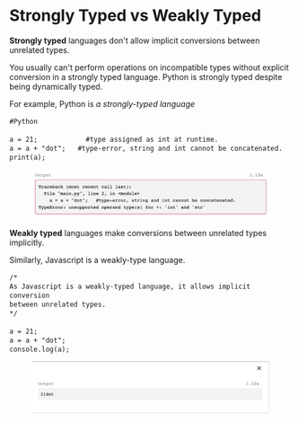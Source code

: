 # Strongly Typed vs Weakly Typed

**Strongly typed** languages don't allow implicit conversions between unrelated types.

You usually can't perform operations on incompatible types without explicit conversion in a strongly typed language. Python is strongly typed despite being dynamically typed.

For example, Python is _a strongly-typed language_

```
#Python

a = 21;            #type assigned as int at runtime.
a = a + "dot";   #type-error, string and int cannot be concatenated.
print(a);
```

<figure><img src="../.gitbook/assets/strongly_typed.png" alt=""><figcaption></figcaption></figure>

**Weakly typed** languages make conversions between unrelated types implicitly.



Similarly, Javascript is a weakly-type language.

```
/*
As Javascript is a weakly-typed language, it allows implicit conversion
between unrelated types.
*/

a = 21;             
a = a + "dot";
console.log(a);
```

<figure><img src="../.gitbook/assets/weakly_typed.png" alt=""><figcaption></figcaption></figure>
